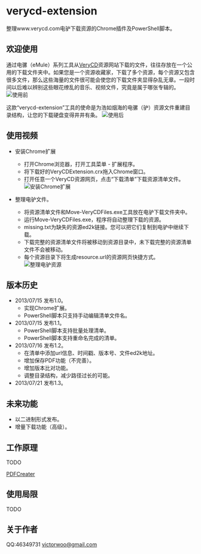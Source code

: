 verycd-extension
================

整理www.verycd.com电驴下载资源的Chrome插件及PowerShell脚本。

欢迎使用
--------
通过电骡（eMule）系列工具从[VeryCD](http://www.verycd.com "VeryCD")资源网站下载的文件，往往存放在一个公用的下载文件夹中。如果您是一个资源收藏家，下载了多个资源，每个资源又包含很多文件，那么这些海量的文件很可能会使您的下载文件夹显得杂乱无章。一段时间以后难以辨别这些眼花缭乱的音乐、视频文件，究竟是属于哪张专辑的。
![使用前](http://i.imgur.com/hdkFZfJ.png)

这款“verycd-extension”工具的使命是为浩如烟海的电骡（驴）资源文件重建目录结构，让您的下载硬盘变得井井有条。
![使用后](http://i.imgur.com/Wokb6Ep.png)

使用视频
--------
* 安装Chrome扩展
	* 打开Chrome浏览器，打开工具菜单 - 扩展程序。
	* 将下载好的VeryCDExtension.crx拖入Chrome窗口。
	* 打开任意一个VeryCD资源网页，点击“下载清单”下载资源清单文件。
	![安装Chrome扩展](http://i.imgur.com/yE0Xmav.gif)

* 整理电驴文件。
	* 将资源清单文件和Move-VeryCDFiles.exe工具放在电驴下载文件夹中。
	* 运行Move-VeryCDFiles.exe，程序将自动整理下载的资源。
	* missing.txt为缺失的资源ed2k链接。您可以把它们复制到电驴中继续下载。
	* 下载完整的资源清单文件将被移动到资源目录中，未下载完整的资源清单文件不会被移动。
	* 每个资源目录下将生成resource.url的资源网页快捷方式。
	![整理电驴资源](http://i.imgur.com/7gSIjT3.gif)

版本历史
--------
* 2013/07/15 发布1.0。
	* 实现Chrome扩展。
	* PowerShell脚本只支持手动编辑清单文件名。
* 2013/07/15 发布1.1。
	* PowerShell脚本支持批量处理清单。
	* PowerShell脚本支持重命名完成的清单。
* 2013/07/16 发布1.2。
	* 在清单中添加url信息、时间戳、版本号、文件ed2k地址。
	* 增加保存PDF功能（不完善）。
	* 增加版本比对功能。
	* 调整目录结构，减少路径过长的可能。
* 2013/07/21 发布1.3。

未来功能
--------
* 以二进制形式发布。
* 增量下载功能（高级）。

工作原理
--------
TODO

[PDFCreater](http://download.pdfforge.org/download/pdfcreator "PDFCreater")

使用局限
--------
TODO

关于作者
--------
QQ:46349731
[victorwoo@gmail.com](mailto:victorwoo@gmail.com "电子邮件")
